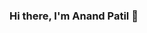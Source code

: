 ### Hi there, I'm Anand Patil   👋

<!--
**apatilgtn/apatilgtn** is a ✨ _special_ ✨ repository because its `README.md` (this file) appears on your GitHub profile.

Here are some ideas to get you started:

- 🔭 I’m currently working on 

IAC - Pulumi, Terraform , CrossPlane
Cloud - Azure, GCP , AWS
Containers - Azure Kubernetes Service, Google Kubernetes Engine, AWS Elastic Kubernetes Engine
Gitops - Argocd, Fluxcd

- 🌱 I’m currently learning ...
- 👯 I’m looking to collaborate on ...
- 🤔 I’m looking for help with ...
- 💬 Ask me about ...
- 📫 How to reach me: ...
- 😄 Pronouns: ...
- ⚡ Fun fact: ...
-->

